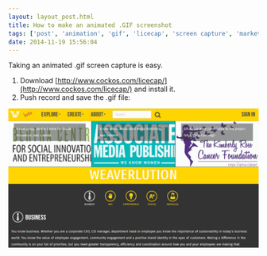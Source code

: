 ```yaml
---
layout: layout_post.html
title: How to make an animated .GIF screenshot
tags: ['post', 'animation', 'gif', 'licecap', 'screen capture', 'marketing', 'coding', 'software', 'tools']
date: 2014-11-19 15:56:04
---
```


Taking an animated .gif screen capture is easy.

1. Download [http://www.cockos.com/licecap/](http://www.cockos.com/licecap/) and install it.
1. Push record and save the .gif file:

![WeaverlutionNews](WeaverlutionNews.gif)
